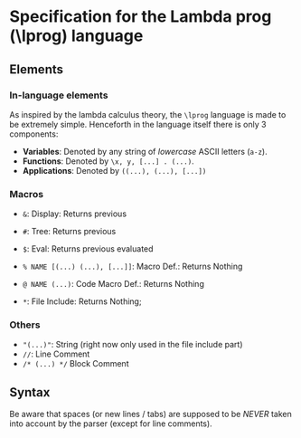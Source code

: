 # Specification for the Lambda prog (\lprog) language

## Elements

### In-language elements

As inspired by the lambda calculus theory, the `\lprog` language is made to be extremely simple. Henceforth in the language itself there is only 3 components:

- **Variables**: Denoted by any string of _lowercase_ ASCII letters (`a-z`).
- **Functions**: Denoted by `\x, y, [...] . (...)`.
- **Applications**: Denoted by `((...), (...), [...])`

### Macros

- `&`: Display: Returns previous
- `#`: Tree: Returns previous
- `$`: Eval: Returns previous evaluated
- `% NAME [(...) (...), [...]]`: Macro Def.: Returns Nothing
- `@ NAME (...)`: Code Macro Def.: Returns Nothing

- `*`: File Include: Returns Nothing;


### Others

- `"(...)"`: String (right now only used in the file include part)
- `//`: Line Comment
- `/* (...) */` Block Comment


## Syntax

Be aware that spaces (or new lines / tabs) are supposed to be _NEVER_ taken into account by the parser (except for line comments).
